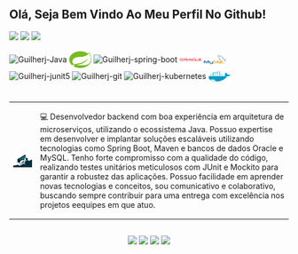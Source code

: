 ## Olá, Seja Bem Vindo Ao Meu Perfil No Github!

<div> 
  <a href="https://www.instagram.com/guilherme.ncsilva" target="_blank"><img src="https://img.shields.io/badge/-Instagram-%23E4405F?style=for-the-badge&logo=instagram&logoColor=white" target="_blank"></a> 	
  <a href="https://www.linkedin.com/in/guilherme-nascimento-27091991" target="_blank"><img src="https://img.shields.io/badge/-LinkedIn-%230077B5?style=for-the-badge&logo=linkedin&logoColor=white" target="_blank"></a> 
  <a href="mailto:contato.guilhermenascimento@hotmail.com" target="_blank"><img src="https://img.shields.io/badge/-Hotmail-%230077B5?style=for-the-badge&logo=hotmail&logoColor=white" target="_blank"></a>  
</div>

<div style="display: inline_block"><br>
  <img align="center" height="30" width="40" alt="Guilherj-Java"  src="https://raw.githubusercontent.com/jmnote/z-icons/master/svg/java.svg">
  <img align="center" height="30" width="40" alt="Guilherj-spring" src="https://raw.githubusercontent.com/devicons/devicon/master/icons/spring/spring-original.svg">
    <img align="center" height="30" width="40" alt="Guilherj-spring-boot" src="https://user-images.githubusercontent.com/33158051/103466606-760a4000-4d14-11eb-9941-2f3d00371471.png">
    <img align="center" height="30" width="40" alt="Guilherj-oracle" src="https://raw.githubusercontent.com/devicons/devicon/master/icons/oracle/oracle-original.svg">
    <img align="center" height="30" width="40" alt="Guilherj-mysql" src="https://raw.githubusercontent.com/devicons/devicon/master/icons/mysql/mysql-original-wordmark.svg">    
    <img align="center" height="30" width="40" alt="Guilherj-junit5" src="https://raw.githubusercontent.com/junit-team/junit5/86465f4f491219ad0c0cf9c64eddca7b0edeb86f/assets/img/junit5-logo.svg">
    <img align="center" height="30" width="40" alt="Guilherj-git" src="https://raw.githubusercontent.com/jmnote/z-icons/master/svg/git.svg">
    <img align="center" height="30" width="40" alt="Guilherj-kubernetes" src="https://raw.githubusercontent.com/jmnote/z-icons/master/svg/kubernetes.svg">
    <img align="center" height="30" width="40" alt="Guilherj-docker" src="https://raw.githubusercontent.com/devicons/devicon/refs/heads/master/icons/docker/docker-plain.svg">
</div>

<br>

<table border="0" cellspacing="0" cellpadding="0">
  <tr>
    <td style="border: 0";>
      <img align="left" width="400" alt="coding-time" src="code.gif">
    </td>
    <td style="border: 0";>
      <p>
        💻 Desenvolvedor backend com boa experiência em arquitetura de microserviços, utilizando o ecossistema Java. Possuo expertise em desenvolver e implantar soluções escaláveis utilizando tecnologias como Spring Boot, Maven e bancos de dados Oracle e MySQL. Tenho forte compromisso com a qualidade do código, realizando testes unitários meticulosos com JUnit e Mockito para garantir a robustez das aplicações.
Possuo facilidade em aprender novas tecnologias e conceitos, sou comunicativo e colaborativo, buscando sempre contribuir para uma entrega com excelência nos projetos eequipes em que atuo.
      </p>      
    </td>
  </tr>
</table>


##

<div align="center">  
  <img  height="180em" src="http://github-profile-summary-cards.vercel.app/api/cards/stats?username=Guilherj&theme=nord_dark"/>
  <img height="180em" src="http://github-profile-summary-cards.vercel.app/api/cards/repos-per-language?username=Guilherj&hide=Html&theme=nord_dark"/>
  <img height="180em" src="http://github-profile-summary-cards.vercel.app/api/cards/most-commit-language?username=Guilherj&theme=nord_dark"/>
  <img height="265em" src="http://github-profile-summary-cards.vercel.app/api/cards/profile-details?username=Guilherj&theme=nord_dark"/> 
 </div>
